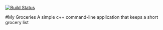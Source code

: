 [![Build Status](https://travis-ci.org/jmousavi/MyGroceries.svg?branch=master)](https://travis-ci.org/jmousavi/MyGroceries)

#My Groceries 
A simple c++ command-line application that keeps a short grocery list
